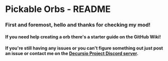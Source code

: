 # Pickable Orbs - README
### First and foremost, hello and thanks for checking my mod!
#### If you need help creating a orb there's a starter guide on the GitHub Wiki!
#### If you're still having any issues or you can't figure something out just post an issue or contact me on the [Decursio Project Discord server](https://discord.com/invite/EWuqDrPF49).
